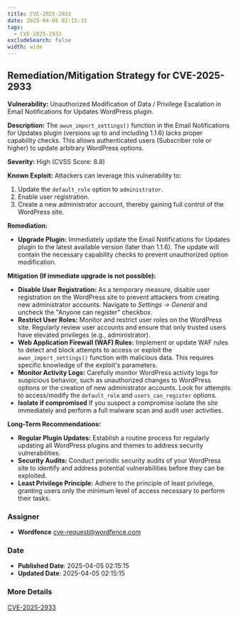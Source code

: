 ```yaml
---
title: CVE-2025-2933
date: 2025-04-05 02:15:15
tags:
  - CVE-2025-2933
excludeSearch: false
width: wide
---
```


## Remediation/Mitigation Strategy for CVE-2025-2933

**Vulnerability:** Unauthorized Modification of Data / Privilege Escalation in Email Notifications for Updates WordPress plugin.

**Description:** The `awun_import_settings()` function in the Email Notifications for Updates plugin (versions up to and including 1.1.6) lacks proper capability checks. This allows authenticated users (Subscriber role or higher) to update arbitrary WordPress options.

**Severity:** High (CVSS Score: 8.8)

**Known Exploit:** Attackers can leverage this vulnerability to:

1.  Update the `default_role` option to `administrator`.
2.  Enable user registration.
3.  Create a new administrator account, thereby gaining full control of the WordPress site.

**Remediation:**

*   **Upgrade Plugin:** Immediately update the Email Notifications for Updates plugin to the latest available version (later than 1.1.6).  The update will contain the necessary capability checks to prevent unauthorized option modification.

**Mitigation (If immediate upgrade is not possible):**

*   **Disable User Registration:** As a temporary measure, disable user registration on the WordPress site to prevent attackers from creating new administrator accounts.  Navigate to *Settings -> General* and uncheck the "Anyone can register" checkbox.
*   **Restrict User Roles:** Monitor and restrict user roles on the WordPress site.  Regularly review user accounts and ensure that only trusted users have elevated privileges (e.g., administrator).
*   **Web Application Firewall (WAF) Rules:** Implement or update WAF rules to detect and block attempts to access or exploit the `awun_import_settings()` function with malicious data.  This requires specific knowledge of the exploit's parameters.
*   **Monitor Activity Logs:**  Carefully monitor WordPress activity logs for suspicious behavior, such as unauthorized changes to WordPress options or the creation of new administrator accounts. Look for attempts to access/modify the `default_role` and `users_can_register` options.
*   **Isolate if compromised** If you suspect a compromise isolate the site immediately and perform a full malware scan and audit user activities.

**Long-Term Recommendations:**

*   **Regular Plugin Updates:** Establish a routine process for regularly updating all WordPress plugins and themes to address security vulnerabilities.
*   **Security Audits:** Conduct periodic security audits of your WordPress site to identify and address potential vulnerabilities before they can be exploited.
*   **Least Privilege Principle:** Adhere to the principle of least privilege, granting users only the minimum level of access necessary to perform their tasks.

### Assigner
- **Wordfence** <cve-request@wordfence.com>

### Date
- **Published Date**: 2025-04-05 02:15:15
- **Updated Date**: 2025-04-05 02:15:15

### More Details
[CVE-2025-2933](https://www.cvedetails.com/cve/CVE-2025-2933)